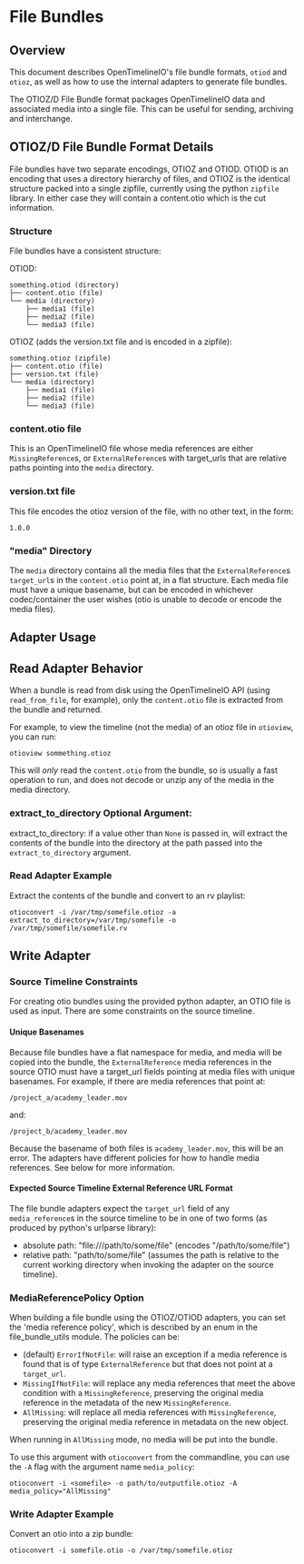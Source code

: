 # File Bundles

## Overview

This document describes OpenTimelineIO's file bundle formats, `otiod` and `otioz`, as well as how to use the internal adapters to generate file bundles.  

The OTIOZ/D File Bundle format packages OpenTimelineIO data and associated media into a single file.  This can be useful for sending, archiving and interchange.

## OTIOZ/D File Bundle Format Details

File bundles have two separate encodings, OTIOZ and OTIOD.  OTIOD is an encoding that uses a directory hierarchy of files, and OTIOZ is the identical structure packed into a single zipfile, currently using the python `zipfile` library.  In either case they will contain a content.otio which is the cut information.

### Structure

File bundles have a consistent structure:

OTIOD:

```
something.otiod (directory)
├── content.otio (file)
└── media (directory)
    ├── media1 (file)
    ├── media2 (file)
    └── media3 (file)
```

OTIOZ (adds the version.txt file and is encoded in a zipfile):

```
something.otioz (zipfile)
├── content.otio (file)
├── version.txt (file)
└── media (directory)
    ├── media1 (file)
    ├── media2 (file)
    └── media3 (file)
```

### content.otio file

This is an OpenTimelineIO file whose media references are either `MissingReference`s, or `ExternalReference`s with target_urls that are relative paths pointing into the `media` directory.

### version.txt file

This file encodes the otioz version of the file, with no other text, in the form:

```
1.0.0
```

### "media" Directory

The `media` directory contains all the media files that the `ExternalReference`s `target_url`s in the `content.otio` point at, in a flat structure.  Each media file must have a unique basename, but can be encoded in whichever codec/container the user wishes (otio is unable to decode or encode the media files).

## Adapter Usage

## Read Adapter Behavior

When a bundle is read from disk using the OpenTimelineIO API (using `read_from_file`, for example), only the `content.otio` file is extracted from the bundle and returned.  

For example, to view the timeline (not the media) of an otioz file in `otioview`, you can run:

`otioview sommething.otioz`

This will _only_ read the `content.otio` from the bundle, so is usually a fast operation to run, and does not decode or unzip any of the media in the media directory.

### extract_to_directory Optional Argument:

extract_to_directory: if a value other than `None` is passed in, will extract the contents of the bundle into the directory at the path passed into the `extract_to_directory` argument.

### Read Adapter Example

Extract the contents of the bundle and convert to an rv playlist:

`otioconvert -i /var/tmp/somefile.otioz -a extract_to_directory=/var/tmp/somefile -o /var/tmp/somefile/somefile.rv`

## Write Adapter

### Source Timeline Constraints

For creating otio bundles using the provided python adapter, an OTIO file is used as input.  There are some constraints on the source timeline.

#### Unique Basenames

Because file bundles have a flat namespace for media, and media will be copied into the bundle, the `ExternalReference` media references in the source OTIO must have a target_url fields pointing at media files with unique basenames.  For example, if there are media references that point at:

`/project_a/academy_leader.mov`

and:

`/project_b/academy_leader.mov`

Because the basename of both files is `academy_leader.mov`, this will be an error.  The adapters have different policies for how to handle media references.  See below for more information.

#### Expected Source Timeline External Reference URL Format

The file bundle adapters expect the `target_url` field of any `media_reference`s in the source timeline to be in one of two forms (as produced by python's urlparse library):

- absolute path:  "file:///path/to/some/file" (encodes "/path/to/some/file")
- relative path: "path/to/some/file" (assumes the path is relative to the current working directory when invoking the adapter on the source timeline).

### MediaReferencePolicy Option

When building a file bundle using the OTIOZ/OTIOD adapters, you can set the 'media reference policy', which is described by an enum in the file_bundle_utils module.  The policies can be:

- (default) `ErrorIfNotFile`: will raise an exception if a media reference is found that is of type `ExternalReference` but that does not point at a `target_url`.
- `MissingIfNotFile`: will replace any media references that meet the above condition with a `MissingReference`, preserving the original media reference in the metadata of the new `MissingReference`.
- `AllMissing`: will replace all media references with `MissingReference`, preserving the original media reference in metadata on the new object.

When running in `AllMissing` mode, no media will be put into the bundle.

To use this argument with `otioconvert` from the commandline,  you can use the `-A` flag with the argument name `media_policy`:

```
otioconvert -i <somefile> -o path/to/outputfile.otioz -A media_policy="AllMissing"
```

### Write Adapter Example

Convert an otio into a zip bundle:

`otioconvert -i somefile.otio -o /var/tmp/somefile.otioz`
